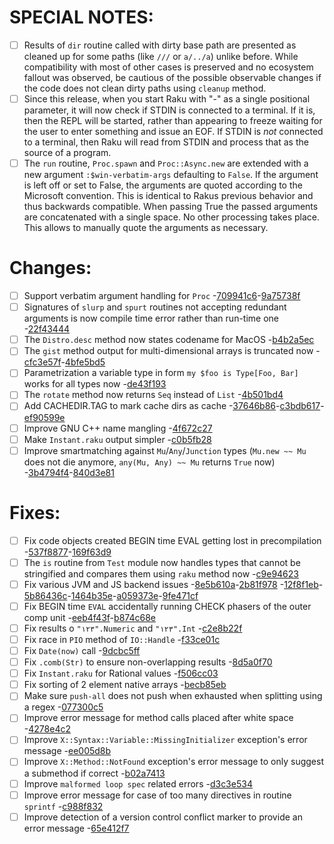 
#  SPECIAL NOTES:
 * [ ] Results of `dir` routine called with dirty base path are presented
      as cleaned up for some paths (like `///` or `a/../a`) unlike
      before. While compatibility with most of other cases is preserved
      and no ecosystem fallout was observed, be cautious of the possible
      observable changes if the code does not clean dirty paths using `cleanup` method.
 * [ ] Since this release, when you start Raku with "-" as a single positional parameter, it
      will now check if STDIN is connected to a terminal.  If it is, then
      the REPL will be started, rather than appearing to freeze waiting
      for the user to enter something and issue an EOF.  If STDIN is *not*
      connected to a terminal, then Raku will read from STDIN and process
      that as the source of a program.
 * [ ] The `run` routine, `Proc.spawn` and `Proc::Async.new` are
      extended with a new argument `:$win-verbatim-args` defaulting to
      `False`. If the argument is left off or set to False, the
      arguments are quoted according to the Microsoft convention. This
      is identical to Rakus previous behavior and thus backwards
      compatible. When passing True the passed arguments are
      concatenated with a single space. No other processing takes
      place. This allows to manually quote the arguments as necessary. 
#  Changes:
 * [ ] Support verbatim argument handling for `Proc` -[709941c6](https://github.com/rakudo/rakudo/commit/709941c6)-[9a75738f](https://github.com/rakudo/rakudo/commit/9a75738f)
 * [ ] Signatures of `slurp` and `spurt` routines not accepting redundant arguments is
      now compile time error rather than run-time one -[22f43444](https://github.com/rakudo/rakudo/commit/22f43444)
 * [ ] The `Distro.desc` method now states codename for MacOS -[b4b2a5ec](https://github.com/rakudo/rakudo/commit/b4b2a5ec)
 * [ ] The `gist` method output for multi-dimensional arrays is truncated now -[cfc3e57f](https://github.com/rakudo/rakudo/commit/cfc3e57f)-[4bfe5bd5](https://github.com/rakudo/rakudo/commit/4bfe5bd5)
 * [ ] Parametrization a variable type in form `my $foo is Type[Foo, Bar]` works for all types now -[de43f193](https://github.com/rakudo/rakudo/commit/de43f193)
 * [ ] The `rotate` method now returns `Seq` instead of `List` -[4b501bd4](https://github.com/rakudo/rakudo/commit/4b501bd4)
 * [ ] Add CACHEDIR.TAG to mark cache dirs as cache -[37646b86](https://github.com/rakudo/rakudo/commit/37646b86)-[c3bdb617](https://github.com/rakudo/rakudo/commit/c3bdb617)-[ef90599e](https://github.com/rakudo/rakudo/commit/ef90599e)
 * [ ] Improve GNU C++ name mangling -[4f672c27](https://github.com/rakudo/rakudo/commit/4f672c27)
 * [ ] Make `Instant.raku` output simpler -[c0b5fb28](https://github.com/rakudo/rakudo/commit/c0b5fb28)
 * [ ] Improve smartmatching against `Mu`/`Any`/`Junction` types
      (`Mu.new ~~ Mu` does not die anymore, `any(Mu, Any) ~~ Mu` returns `True` now) -[3b4794f4](https://github.com/rakudo/rakudo/commit/3b4794f4)-[840d3e81](https://github.com/rakudo/rakudo/commit/840d3e81) 
#  Fixes:
 * [ ] Fix code objects created BEGIN time EVAL getting lost in precompilation -[537f8877](https://github.com/rakudo/rakudo/commit/537f8877)-[169f63d9](https://github.com/rakudo/rakudo/commit/169f63d9)
 * [ ] The `is` routine from `Test` module now handles types that cannot be stringified and
      compares them using `raku` method now -[c9e94623](https://github.com/rakudo/rakudo/commit/c9e94623)
 * [ ] Fix various JVM and JS backend issues -[8e5b610a](https://github.com/rakudo/rakudo/commit/8e5b610a)-[2b81f978](https://github.com/rakudo/rakudo/commit/2b81f978)
      -[12f8f1eb](https://github.com/rakudo/rakudo/commit/12f8f1eb)-[5b86436c](https://github.com/rakudo/rakudo/commit/5b86436c)-[1464b35e](https://github.com/rakudo/rakudo/commit/1464b35e)-[a059373e](https://github.com/rakudo/rakudo/commit/a059373e)-[9fe471cf](https://github.com/rakudo/rakudo/commit/9fe471cf)
 * [ ] Fix BEGIN time `EVAL` accidentally running CHECK phasers of the outer comp unit -[eeb4f43f](https://github.com/rakudo/rakudo/commit/eeb4f43f)-[b874c68e](https://github.com/rakudo/rakudo/commit/b874c68e)
 * [ ] Fix results o `"١٢٣".Numeric` and `"١٢٣".Int` -[c2e8b22f](https://github.com/rakudo/rakudo/commit/c2e8b22f)
 * [ ] Fix race in `PIO` method of `IO::Handle` -[f33ce01c](https://github.com/rakudo/rakudo/commit/f33ce01c)
 * [ ] Fix `Date(now)` call -[9dcbc5ff](https://github.com/rakudo/rakudo/commit/9dcbc5ff)
 * [ ] Fix `.comb(Str)` to ensure non-overlapping results -[8d5a0f70](https://github.com/rakudo/rakudo/commit/8d5a0f70)
 * [ ] Fix `Instant.raku` for Rational values -[f506cc03](https://github.com/rakudo/rakudo/commit/f506cc03)
 * [ ] Fix sorting of 2 element native arrays -[becb85eb](https://github.com/rakudo/rakudo/commit/becb85eb)
 * [ ] Make sure `push-all` does not push when exhausted when splitting using a regex -[077300c5](https://github.com/rakudo/rakudo/commit/077300c5)
 * [ ] Improve error message for method calls placed after white space -[4278e4c2](https://github.com/rakudo/rakudo/commit/4278e4c2)
 * [ ] Improve `X::Syntax::Variable::MissingInitializer` exception's error message -[ee005d8b](https://github.com/rakudo/rakudo/commit/ee005d8b)
 * [ ] Improve `X::Method::NotFound` exception's error message to only suggest a submethod if correct -[b02a7413](https://github.com/rakudo/rakudo/commit/b02a7413)
 * [ ] Improve `malformed loop spec` related errors -[d3c3e534](https://github.com/rakudo/rakudo/commit/d3c3e534)
 * [ ] Improve error message for case of too many directives in routine `sprintf` -[c988f832](https://github.com/rakudo/rakudo/commit/c988f832)
 * [ ] Improve detection of a version control conflict marker to provide an error message -[65e412f7](https://github.com/rakudo/rakudo/commit/65e412f7)